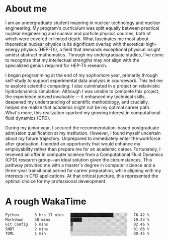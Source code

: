 # About me

I am an undergraduate student majoring in nuclear technology and nuclear engineering. My program's curriculum was split equally between practical nuclear engineering and nuclear and particle physics courses, both of which were covered in limited depth. What fascinates me most about theoretical nuclear physics is its significant overlap with theoretical high-energy physics (HEP-Th), a field that demands exceptional physical insight amidst abstract mathematics. Through my undergraduate studies, I've come to recognize that my intellectual strengths may not align with the specialized genius required for HEP-Th research.

I began programming at the end of my sophomore year, primarily through self-study to support experimental data analysis in coursework. This led me to explore scientific computing. I also culminated in a project on relativistic hydrodynamics simulation. Although I was unable to complete this project, the experience proved invaluable — it enhanced my technical skills, deepened my understanding of scientific methodology, and crucially, helped me realize that academia might not be my optimal career path. What's more, this realization sparked my growing interest in computational fluid dynamics (CFD).

During my junior year, I secured the recommendation-based postgraduate admission qualification at my institution. However, I found myself uncertain about my future trajectory. Unprepared to immediately enter the workforce after graduation, I needed an opportunity that would enhance my employability rather than prepare me for an academic career. Fortunately, I received an offer in computer science from a Computational Fluid Dynamics (CFD) research group—an ideal solution given the circumstances. This pathway provided me with a master's degree in computer science and a three-year transitional period for career preparation, while aligning with my interests in CFD applications. At that critical juncture, this represented the optimal choice for my professional development.

# A rough WakaTime

<!--START_SECTION:waka-->

```txt
Python       3 hrs 17 mins   ███████████████████░░░░░░   76.42 %
Markdown     50 mins         █████░░░░░░░░░░░░░░░░░░░░   19.43 %
Git Config   6 mins          ▓░░░░░░░░░░░░░░░░░░░░░░░░   02.46 %
SNBT         2 mins          ▒░░░░░░░░░░░░░░░░░░░░░░░░   01.06 %
TOML         1 min           ░░░░░░░░░░░░░░░░░░░░░░░░░   00.45 %
```

<!--END_SECTION:waka-->
